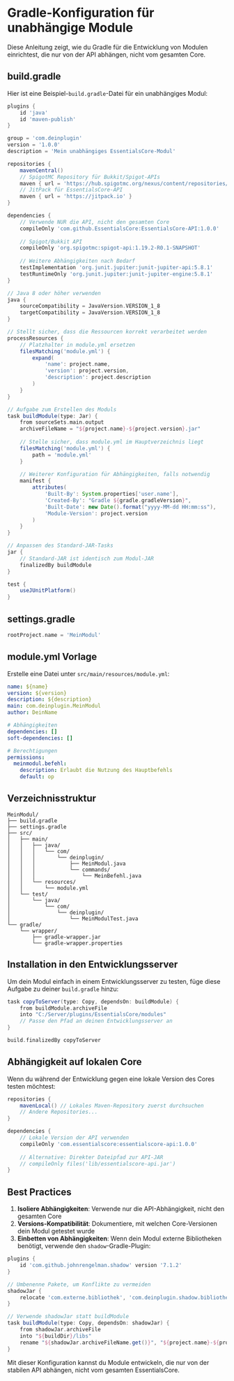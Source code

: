 # Gradle-Konfiguration für unabhängige Module

Diese Anleitung zeigt, wie du Gradle für die Entwicklung von Modulen einrichtest, die nur von der API abhängen, nicht vom gesamten Core.

## build.gradle

Hier ist eine Beispiel-`build.gradle`-Datei für ein unabhängiges Modul:

```groovy
plugins {
    id 'java'
    id 'maven-publish'
}

group = 'com.deinplugin'
version = '1.0.0'
description = 'Mein unabhängiges EssentialsCore-Modul'

repositories {
    mavenCentral()
    // SpigotMC Repository für Bukkit/Spigot-APIs
    maven { url = 'https://hub.spigotmc.org/nexus/content/repositories/snapshots/' }
    // JitPack für EssentialsCore-API
    maven { url = 'https://jitpack.io' }
}

dependencies {
    // Verwende NUR die API, nicht den gesamten Core
    compileOnly 'com.github.EssentialsCore:EssentialsCore-API:1.0.0'
    
    // Spigot/Bukkit API
    compileOnly 'org.spigotmc:spigot-api:1.19.2-R0.1-SNAPSHOT'
    
    // Weitere Abhängigkeiten nach Bedarf
    testImplementation 'org.junit.jupiter:junit-jupiter-api:5.8.1'
    testRuntimeOnly 'org.junit.jupiter:junit-jupiter-engine:5.8.1'
}

// Java 8 oder höher verwenden
java {
    sourceCompatibility = JavaVersion.VERSION_1_8
    targetCompatibility = JavaVersion.VERSION_1_8
}

// Stellt sicher, dass die Ressourcen korrekt verarbeitet werden
processResources {
    // Platzhalter in module.yml ersetzen
    filesMatching('module.yml') {
        expand(
            'name': project.name,
            'version': project.version,
            'description': project.description
        )
    }
}

// Aufgabe zum Erstellen des Moduls
task buildModule(type: Jar) {
    from sourceSets.main.output
    archiveFileName = "${project.name}-${project.version}.jar"
    
    // Stelle sicher, dass module.yml im Hauptverzeichnis liegt
    filesMatching('module.yml') {
        path = 'module.yml'
    }
    
    // Weiterer Konfiguration für Abhängigkeiten, falls notwendig
    manifest {
        attributes(
            'Built-By': System.properties['user.name'],
            'Created-By': "Gradle ${gradle.gradleVersion}",
            'Built-Date': new Date().format("yyyy-MM-dd HH:mm:ss"),
            'Module-Version': project.version
        )
    }
}

// Anpassen des Standard-JAR-Tasks
jar {
    // Standard-JAR ist identisch zum Modul-JAR
    finalizedBy buildModule
}

test {
    useJUnitPlatform()
}
```

## settings.gradle

```groovy
rootProject.name = 'MeinModul'
```

## module.yml Vorlage

Erstelle eine Datei unter `src/main/resources/module.yml`:

```yaml
name: ${name}
version: ${version}
description: ${description}
main: com.deinplugin.MeinModul
author: DeinName

# Abhängigkeiten
dependencies: []
soft-dependencies: []

# Berechtigungen
permissions:
  meinmodul.befehl:
    description: Erlaubt die Nutzung des Hauptbefehls
    default: op
```

## Verzeichnisstruktur

```
MeinModul/
├── build.gradle
├── settings.gradle
├── src/
│   ├── main/
│   │   ├── java/
│   │   │   └── com/
│   │   │       └── deinplugin/
│   │   │           ├── MeinModul.java
│   │   │           └── commands/
│   │   │               └── MeinBefehl.java
│   │   └── resources/
│   │       └── module.yml
│   └── test/
│       └── java/
│           └── com/
│               └── deinplugin/
│                   └── MeinModulTest.java
└── gradle/
    └── wrapper/
        ├── gradle-wrapper.jar
        └── gradle-wrapper.properties
```

## Installation in den Entwicklungsserver

Um dein Modul einfach in einem Entwicklungsserver zu testen, füge diese Aufgabe zu deiner `build.gradle` hinzu:

```groovy
task copyToServer(type: Copy, dependsOn: buildModule) {
    from buildModule.archiveFile
    into "C:/Server/plugins/EssentialsCore/modules"
    // Passe den Pfad an deinen Entwicklungsserver an
}

build.finalizedBy copyToServer
```

## Abhängigkeit auf lokalen Core

Wenn du während der Entwicklung gegen eine lokale Version des Cores testen möchtest:

```groovy
repositories {
    mavenLocal() // Lokales Maven-Repository zuerst durchsuchen
    // Andere Repositories...
}

dependencies {
    // Lokale Version der API verwenden
    compileOnly 'com.essentialscore:essentialscore-api:1.0.0'
    
    // Alternative: Direkter Dateipfad zur API-JAR
    // compileOnly files('lib/essentialscore-api.jar')
}
```

## Best Practices

1. **Isoliere Abhängigkeiten**: Verwende nur die API-Abhängigkeit, nicht den gesamten Core
2. **Versions-Kompatibilität**: Dokumentiere, mit welchen Core-Versionen dein Modul getestet wurde
3. **Einbetten von Abhängigkeiten**: Wenn dein Modul externe Bibliotheken benötigt, verwende den `shadow`-Gradle-Plugin:

```groovy
plugins {
    id 'com.github.johnrengelman.shadow' version '7.1.2'
}

// Umbenenne Pakete, um Konflikte zu vermeiden
shadowJar {
    relocate 'com.externe.bibliothek', 'com.deinplugin.shadow.bibliothek'
}

// Verwende shadowJar statt buildModule
task buildModule(type: Copy, dependsOn: shadowJar) {
    from shadowJar.archiveFile
    into "${buildDir}/libs"
    rename "${shadowJar.archiveFileName.get()}", "${project.name}-${project.version}.jar"
}
```

Mit dieser Konfiguration kannst du Module entwickeln, die nur von der stabilen API abhängen, nicht vom gesamten EssentialsCore. 